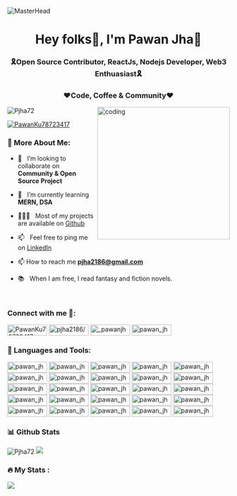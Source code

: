 ![MasterHead](https://user-images.githubusercontent.com/88606641/209963625-914f2b70-812c-4adb-b544-b3fb40c43e39.png)
<h1 align="center">Hey folks🙌, I'm Pawan Jha💫</h1>
<h3 align="center">🎗Open Source Contributor, ReactJs, Nodejs Developer, Web3 Enthuasiast🎗</h3>
<h3 align="center">❤Code, Coffee & Community❤️</h3>
<img align="right" alt="coding" width="300" src="https://user-images.githubusercontent.com/88606641/210141549-43c27f0e-e4b1-4708-a974-52fde3cc8a1c.gif">


<p align="left"> <img src="https://komarev.com/ghpvc/?username=pjha2002&style=flat-square&color=blue" alt="Pjha72" /> </p>

<p align="left"> <a href="https://twitter.com/PawanKu78723417" target="blank"><img src="https://img.shields.io/twitter/follow/PawanKu78723417?logo=twitter&style=for-the-badge" alt="PawanKu78723417" /></a> </p> 
<!-- <img src="https://user-images.githubusercontent.com/88606641/209963625-914f2b70-812c-4adb-b544-b3fb40c43e39.png" width="1000px" height="260px" /> -->

<!-- <img align="right" alt="GIF" src="https://raw.githubusercontent.com/rahul-jha98/rahul-jha98/main/techstack.gif" width="360px"/> -->
  
### 🧐 More About Me:

- 🤝 &nbsp; I’m looking to collaborate on **Community & Open Source Project**

- 🌱 &nbsp; I’m currently learning **MERN, DSA** 

- 👨🏻‍💻 &nbsp; Most of my projects are available on [Github](https://github.com/pjha2002?tab=repositories)

- 📫 &nbsp; Feel free to ping me on [LinkedIn](https://www.linkedin.com/in/pjha2186/)

- 📫 How to reach me **pjha2186@gmail.com**

- 📚 &nbsp; When I am free, I read fantasy and fiction novels.

<br>
<h3 align="left">Connect with me 🤩:</h3>
<p align="left">
<a href="https://twitter.com/PawanKu78723417" target="blank"><img align="center" src="https://img.shields.io/badge/Twitter-1DA1F2?style=for-the-badge&logo=twitter&logoColor=white" alt="PawanKu78723417" height="25" width="90" /></a>
  <a href="https://www.linkedin.com/in/pjha2186/" target="blank"><img align="center" src="https://img.shields.io/badge/LinkedIn-0077B5?style=for-the-badge&logo=linkedin&logoColor=white" alt="pjha2186/" height="25" width="90" /></a>
  <a href="https://www.instagram.com/_pawanjha/" target="blank"><img align="center" src="https://img.shields.io/badge/Instagram-E4405F?style=for-the-badge&logo=instagram&logoColor=white" alt="_pawanjha" height="25" width="90" /></a>
  <a href="https://linktr.ee/pawan_jha" target="blank"><img align="center" src="https://img.shields.io/badge/linktree-39E09B?style=for-the-badge&logo=linktree&logoColor=white" alt="pawan_jha" height="25" width="90" /></a>


</p>

### 🔨 Languages and Tools:
<a href="https://linktr.ee/pawan_jha" target="blank"><img align="center" src="https://img.shields.io/badge/HTML5-E34F26?style=for-the-badge&logo=html5&logoColor=white" alt="pawan_jha" height="25" width="90" /></a>
<a href="https://linktr.ee/pawan_jha" target="blank"><img align="center" src="https://img.shields.io/badge/CSS3-1572B6?style=for-the-badge&logo=css3&logoColor=white" alt="pawan_jha" height="25" width="90" /></a>
<a href="https://linktr.ee/pawan_jha" target="blank"><img align="center" src="https://img.shields.io/badge/JavaScript-323330?style=for-the-badge&logo=javascript&logoColor=F7DF1E" alt="pawan_jha" height="25" width="90" /></a>
<a href="https://linktr.ee/pawan_jha" target="blank"><img align="center" src="https://img.shields.io/badge/React-20232A?style=for-the-badge&logo=react&logoColor=61DAFB" alt="pawan_jha" height="25" width="90" /></a>
<a href="https://linktr.ee/pawan_jha" target="blank"><img align="center" src="https://img.shields.io/badge/Node.js-43853D?style=for-the-badge&logo=node.js&logoColor=white" alt="pawan_jha" height="25" width="90" /></a>
<a href="https://linktr.ee/pawan_jha" target="blank"><img align="center" src="https://img.shields.io/badge/PHP-777BB4?style=for-the-badge&logo=php&logoColor=white" alt="pawan_jha" height="25" width="90" /></a>
<a href="https://linktr.ee/pawan_jha" target="blank"><img align="center" src="https://img.shields.io/badge/Express.js-404D59?style=for-the-badge" alt="pawan_jha" height="25" width="90" /></a>
<a href="https://linktr.ee/pawan_jha" target="blank"><img align="center" src="https://img.shields.io/badge/MySQL-00000F?style=for-the-badge&logo=mysql&logoColor=white" alt="pawan_jha" height="25" width="90" /></a>
<a href="https://linktr.ee/pawan_jha" target="blank"><img align="center" src="https://img.shields.io/badge/MongoDB-4EA94B?style=for-the-badge&logo=mongodb&logoColor=white" alt="pawan_jha" height="25" width="90" /></a>
<a href="https://linktr.ee/pawan_jha" target="blank"><img align="center" src="https://img.shields.io/badge/PostgreSQL-316192?style=for-the-badge&logo=postgresql&logoColor=white" alt="pawan_jha" height="25" width="90" /></a>
<a href="https://linktr.ee/pawan_jha" target="blank"><img align="center" src="https://img.shields.io/badge/C%2B%2B-00599C?style=for-the-badge&logo=c%2B%2B&logoColor=white" alt="pawan_jha" height="25" width="90" /></a>
<a href="https://linktr.ee/pawan_jha" target="blank"><img align="center" src="https://img.shields.io/badge/Tailwind_CSS-38B2AC?style=for-the-badge&logo=tailwind-css&logoColor=white" alt="pawan_jha" height="25" width="90" /></a>
<a href="https://linktr.ee/pawan_jha" target="blank"><img align="center" src="https://img.shields.io/badge/Bootstrap-563D7C?style=for-the-badge&logo=bootstrap&logoColor=white" alt="pawan_jha" height="25" width="90" /></a>
<a href="https://linktr.ee/pawan_jha" target="blank"><img align="center" src="https://img.shields.io/badge/Material--UI-0081CB?style=for-the-badge&logo=material-ui&logoColor=white" alt="pawan_jha" height="25" width="90" /></a>
<a href="https://linktr.ee/pawan_jha" target="blank"><img align="center" src="https://img.shields.io/badge/Redux-593D88?style=for-the-badge&logo=redux&logoColor=white" alt="pawan_jha" height="25" width="90" /></a>
<a href="https://linktr.ee/pawan_jha" target="blank"><img align="center" src="https://img.shields.io/badge/React_Router-CA4245?style=for-the-badge&logo=react-router&logoColor=white" alt="pawan_jha" height="25" width="90" /></a>
<a href="https://linktr.ee/pawan_jha" target="blank"><img align="center" src="https://img.shields.io/badge/jQuery-0769AD?style=for-the-badge&logo=jquery&logoColor=white" alt="pawan_jha" height="25" width="90" /></a>
<a href="https://linktr.ee/pawan_jha" target="blank"><img align="center" src="https://img.shields.io/badge/Netlify-00C7B7?style=for-the-badge&logo=netlify&logoColor=white" alt="pawan_jha" height="25" width="90" /></a>
<a href="https://linktr.ee/pawan_jha" target="blank"><img align="center" src="https://img.shields.io/badge/Heroku-430098?style=for-the-badge&logo=heroku&logoColor=white" alt="pawan_jha" height="25" width="90" /></a>
<a href="https://linktr.ee/pawan_jha" target="blank"><img align="center" src="https://img.shields.io/badge/Amazon_AWS-232F3E?style=for-the-badge&logo=amazon-aws&logoColor=white" alt="pawan_jha" height="25" width="90" /></a>
<a href="https://linktr.ee/pawan_jha" target="blank"><img align="center" src="https://img.shields.io/badge/Python-14354C?style=for-the-badge&logo=python&logoColor=white" alt="pawan_jha" height="25" width="90" /></a>
<a href="https://linktr.ee/pawan_jha" target="blank"><img align="center" src="https://img.shields.io/badge/GitHub-100000?style=for-the-badge&logo=github&logoColor=white" alt="pawan_jha" height="25" width="90" /></a>
<a href="https://linktr.ee/pawan_jha" target="blank"><img align="center" src="https://img.shields.io/badge/Linux-FCC624?style=for-the-badge&logo=linux&logoColor=black" alt="pawan_jha" height="25" width="90" /></a>
<a href="https://linktr.ee/pawan_jha" target="blank"><img align="center" src="https://img.shields.io/badge/Medium-12100E?style=for-the-badge&logo=medium&logoColor=white" alt="pawan_jha" height="25" width="90" /></a>
<a href="https://linktr.ee/pawan_jha" target="blank"><img align="center" src="https://img.shields.io/badge/Wordpress-21759B?style=for-the-badge&logo=wordpress&logoColor=white" alt="pawan_jha" height="25" width="90" /></a>
<!-- | Frontend | Backend | FrameWork | UI/UX | Hosting | Language
| :--- | ---: | :---- | ---: | :---- | ----:
| HTML | SQL | Bootstrape | Figma | Github | C++
| CSS | PHP | Tailwind | Canva | Netlify | Python(Basic)
| JS | Strapi | _ | _ | _ | Java(Basic)
<br> -->

### 📊 Github Stats
<img align="center" src="https://github-readme-stats.vercel.app/api/top-langs?username=Pjha72&theme=radical&show_icons=true&locale=en&layout=compact&exclude_repo=Machine-Learning-Roadmap,Laptop-buddy,MovieWanderer,Recursion3.0-FashionBuddy,ML-Geeks" alt="Pjha72" />
<img src="https://github-readme-stats.vercel.app/api?username=Pjha72&show_icons=true&theme=radical"/>

### :fire: My Stats :
<img src="http://github-readme-streak-stats.herokuapp.com?user=Pjha72&theme=dark&background=000000)](https://git.io/streak-stats" />



